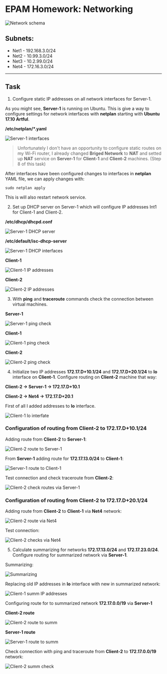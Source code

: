 # EPAM Homework: Networking

![Network schema](network_vm_plan.png)

## Subnets:
- Net1 - 192.168.3.0/24
- Net2 - 10.99.3.0/24
- Net3 - 10.2.99.0/24
- Net4 - 172.16.3.0/24

---
## Task

1. Configure static IP addresses on all network interfaces for Server-1.

As you might see, __Server-1__ is running on Ubuntu. This is give a way to configure settings for network interfaces with __netplan__ starting with __Ubuntu 17.10 Artful__.

__/etc/netplan/*.yaml__

![Server-1 interfaces](server_1_interfaces.png)

>Unfortunately I don't have an opportunity to configure static routes on my Wi-Fi router, I already changed __Briged Network__ to __NAT__ and setted up __NAT__ service on __Server-1__ for __Client-1__ and __Client-2__ machines. (Step 8 of this task)
 
After interfaces have been configured changes to interfaces in __netplan__ YAML file, we can apply changes with:

```
sudo netplan apply
```

This is will also restart network service.

2. Set up DHCP server on Server-1 which will configure IP addresses Int1 for Client-1 and Client-2.

__/etc/dhcp/dhcpd.conf__

![Server-1 DHCP server](server_1_dhcp_config.png)

__/etc/default/isc-dhcp-server__

![Server-1 DHCP interfaces](server_1_dhcp_interfaces.png)

__Client-1__

![Client-1 IP addresses](client_1_ips.png)

__Client-2__

![Client-2 IP addresses](client_2_ips.png)

3. With __ping__ and __traceroute__ commands check the connection between virtual machines.

__Server-1__

![Server-1 ping check](server_1_ping.png)

__Client-1__

![Client-1 ping check](client_1_ping.png)

__Client-2__

![Client-2 ping check](client_2_ping.png)

4. Initialize two IP addresses __172.17.D+10.1/24__ and __172.17.D+20.1/24__ to __lo__ interface on __Client-1__. Configure routing on __Client-2__ machine that way: 

__Client-2 -> Server-1 -> 172.17.D+10.1__

__Client-2 -> Net4 -> 172.17.D+20.1__

First of all I added addresses to __lo__ interface.

![Client-1 lo interfate](client_1_lo_ips.png)

### Configuration of routing from __Client-2__ to __172.17.D+10.1/24__

Adding route from __Client-2__ to __Server-1__:

![Client-2 route to Server-1](route_c2_s1.png)

From __Server-1__ adding route for __172.17.13.0/24__ to __Client-1__:

![Server-1 route to Client-1](route_s1_c1.png)

Test connection and check traceroute from __Client-2__:

![Client-2 check routes via Server-1](traceroute_c2_s1.png)

### Configuration of routing from __Client-2__ to __172.17.D+20.1/24__

Adding route from __Client-2__ to __Client-1__ via __Net4__ network:

![Client-2 route via Net4](route_c2_net4.png)

Test connection:

![Client-2 checks via Net4](traceroute_c2_net4.png)

5. Calculate summarizing for networks __172.17.13.0/24__ and __172.17.23.0/24__. Configure routing for summarized network via __Server-1__.

Summarizing:

![Summarizing](summarizing_v2.png)

Replacing old IP addresses in __lo__ interface with new in summarized network:

![Client-1 summ IP addresses](summ_ip_c1.png)

Configuring route for to summarized network __172.17.0.0/19__ via __Server-1__

__Client-2 route__

![Client-2 route to summ](summ_route_c2_s1.png)

__Server-1 route__

![Server-1 route to summ](summ_route_s1_c1.png)

Check connection with ping and traceroute from __Client-2__ to __172.17.0.0/19__ network:

![Client-2 summ check](summ_traceroute_c2.png)